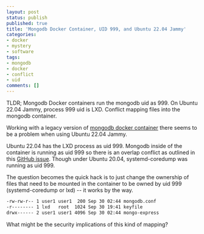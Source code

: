 ```yaml
---
layout: post
status: publish
published: true
title: 'Mongodb Docker Container, UID 999, and Ubuntu 22.04 Jammy'
categories:
- docker
- mystery
- software
tags: 
- mongodb
- docker
- conflict
- uid
comments: []
---
```


TLDR; Mongodb Docker containers run the mongodb uid as 999. On Ubuntu 22.04 Jammy, process 999 uid is LXD. Conflict mapping files into the mongodb container.

Working with a legacy version of [mongodb docker container](https://hub.docker.com/_/mongo/ "webpage for Mongo db container") there seems to be a problem when using Ubuntu 22.04 Jammy.

Ubuntu 22.04 has the LXD process as uid 999. Mongodb inside of the container is running as uid 999 so there is an overlap conflict as outlined in this [GitHub issue](https://github.com/docker-library/mongo/issues/181 "webpage for git hub issue"). Though under Ubuntu 20.04, systemd-coredump was running as uid 999.

The question becomes the quick hack is to just change the ownership of files that need to be mounted in the container to be owned by uid 999 (systemd-coredump or lxd) -- it works by the way.

```bash
-rw-rw-r-- 1 user1 user1  200 Sep 30 02:44 mongodb.conf
-r-------- 1 lxd   root  1024 Sep 30 19:41 keyfile
drwx------ 2 user1 user1 4096 Sep 30 02:44 mongo-express
```

What might be the security implications of this kind of mapping?
